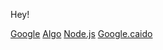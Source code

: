 Hey! 

[Google](https://www.google.com.pe)
[Algo](http://algo.com/2/3/)
[Node.js](https://nodejs.org/es/)
[Google.caido](https://www.gle.com.pe)
